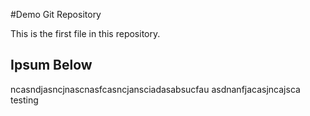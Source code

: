 #Demo Git Repository

This is the first file in this repository.

## Ipsum Below

ncasndjasncjnascnasfcasncjansciadasabsucfau
asdnanfjacasjncajsca testing
